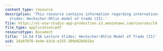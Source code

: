 ```yaml
---
content_type: resource
description: 'This resource contains information regarding international trade lecture
  slides: Heckscher-Ohlin model of trade (II).'
file: https://ol-ocw-studio-app-production.s3.amazonaws.com/courses/14-54-international-trade-fall-2016/2da978764e4eb3cbe255309d82b661ba_MIT14_54F16_Lecture_14.pdf
file_type: application/pdf
resourcetype: Document
title: '14.54 F16 Lecture Slides: Heckscher-Ohlin Model of Trade (II)'
uid: 2da97876-4e4e-b3cb-e255-309d82b661ba
---
```

